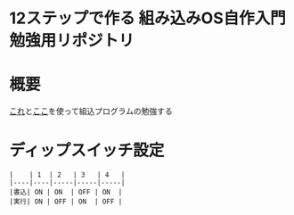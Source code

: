 12ステップで作る 組み込みOS自作入門 勉強用リポジトリ
===============

# 概要

[これ](https://www.amazon.co.jp/12%E3%82%B9%E3%83%86%E3%83%83%E3%83%97%E3%81%A7%E4%BD%9C%E3%82%8B%E7%B5%84%E8%BE%BC%E3%81%BFOS%E8%87%AA%E4%BD%9C%E5%85%A5%E9%96%80-%E5%9D%82%E4%BA%95-%E5%BC%98%E4%BA%AE/dp/4877832394)と[ここ](http://kozos.jp/books/makeos/)を使って組込プログラムの勉強する


# ディップスイッチ設定
    |    | 1  | 2   | 3   | 4   |
    |----|----|-----|-----|-----|
    |書込| ON | ON  | OFF | ON  |
    |実行| ON | OFF | ON  | OFF |